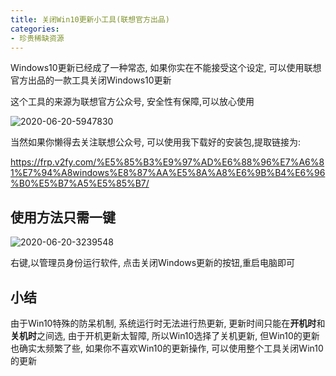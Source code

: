 ```yaml
---
title: 关闭Win10更新小工具(联想官方出品)
categories:
- 珍贵稀缺资源
---
```




Windows10更新已经成了一种常态, 如果你实在不能接受这个设定, 可以使用联想官方出品的一款工具关闭Windows10更新

这个工具的来源为联想官方公众号, 安全性有保障,可以放心使用



![2020-06-20-5947830](https://v2fy.com/asset/0i/jikemiji/jikemiji-md/kr-000050.assets/2020-06-20-5947830.png) 



当然如果你懒得去关注联想公众号, 可以使用我下载好的安装包,提取链接为:




https://frp.v2fy.com/%E5%85%B3%E9%97%AD%E6%88%96%E7%A6%81%E7%94%A8windows%E8%87%AA%E5%8A%A8%E6%9B%B4%E6%96%B0%E5%B7%A5%E5%85%B7/


## 使用方法只需一键



![2020-06-20-3239548](https://v2fy.com/asset/0i/jikemiji/jikemiji-md/kr-000050.assets/2020-06-20-3239548.png)

右键,以管理员身份运行软件, 点击关闭Windows更新的按钮,重启电脑即可



## 小结

由于Win10特殊的防呆机制, 系统运行时无法进行热更新, 更新时间只能在**开机时**和**关机时**之间选, 由于开机更新太智障, 所以Win10选择了关机更新, 但Win10的更新也确实太频繁了些, 如果你不喜欢Win10的更新操作, 可以使用整个工具关闭Win10的更新


